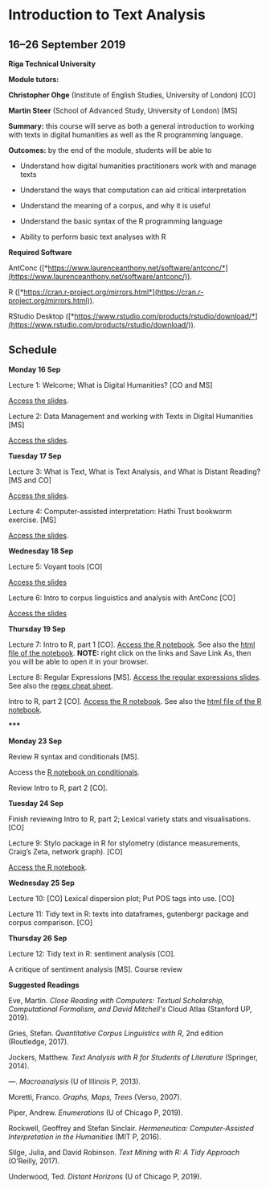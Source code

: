 # Introduction to Text Analysis

## 16–26 September 2019

**Riga Technical University**

**Module tutors:**

**Christopher Ohge** (Institute of English Studies, University of
London) \[CO\]

**Martin Steer** (School of Advanced Study, University of London) \[MS\]

**Summary:** this course will serve as both a general introduction to
working with texts in digital humanities as well as the R programming
language.

**Outcomes:** by the end of the module, students will be able to

-   Understand how digital humanities practitioners work with and manage texts

-   Understand the ways that computation can aid critical interpretation

-   Understand the meaning of a corpus, and why it is useful

-   Understand the basic syntax of the R programming language

-   Ability to perform basic text analyses with R

**Required Software**

AntConc
([*https://www.laurenceanthony.net/software/antconc/*](https://www.laurenceanthony.net/software/antconc/)).

R
([*https://cran.r-project.org/mirrors.html*](https://cran.r-project.org/mirrors.html)).

RStudio Desktop
([*https://www.rstudio.com/products/rstudio/download/*](https://www.rstudio.com/products/rstudio/download/)).

## Schedule

**Monday 16 Sep**

Lecture 1: Welcome; What is Digital Humanities? \[CO and MS\]

[Access the slides](L1_Intro-to-DH.pdf).

Lecture 2: Data Management and working with Texts in Digital Humanities
\[MS\]

[Access the slides](L2_Data-mGMT-and-working-with-texts.pdf).

**Tuesday 17 Sep**

Lecture 3: What is Text, What is Text Analysis, and What is Distant
Reading? \[MS and CO\]

[Access the slides](L3_what-is-text-analysis.pdf).

Lecture 4: Computer-assisted interpretation: Hathi Trust bookworm
exercise. \[MS\]

[Access the slides](L4_web-based-tools.pdf).

**Wednesday 18 Sep**

Lecture 5: Voyant tools \[CO\]

[Access the slides](L5_Voyant-tools.pdf)

Lecture 6: Intro to corpus linguistics and analysis with AntConc \[CO\]

[Access the slides](L6_AntConc.pdf)

**Thursday 19 Sep**

Lecture 7: Intro to R, part 1 \[CO\]. 
[Access the R notebook](https://raw.githubusercontent.com/cmohge1/riga-text-analysis/master/L7_intro-to-R1.Rmd). 
See also the [html file of the notebook](https://raw.githubusercontent.com/cmohge1/riga-text-analysis/master/L7_intro-to-R1.html). 
**NOTE:** right click on the links and Save Link As, then you will be able to open it in your browser.

Lecture 8: Regular Expressions \[MS\]. 
[Access the regular expressions slides](L8.1_Intro-to-Regex.pdf). 
See also the [regex cheat sheet](L8.1_Intro-to-Regex-regex-sheet.pdf).

Intro to R, part 2 \[CO\]. 
[Access the R notebook](https://raw.githubusercontent.com/cmohge1/riga-text-analysis/master/L8.2_intro-to-R2.Rmd). 
See also the [html file of the R notebook](https://raw.githubusercontent.com/cmohge1/riga-text-analysis/master/L8.2_intro-to-R2.nb.html).

**\*\*\***

**Monday 23 Sep** 

Review R syntax and conditionals [MS].

Access the [R notebook on conditionals](https://raw.githubusercontent.com/cmohge1/riga-text-analysis/master/L8.3_R_conditionals.Rmd).

Review Intro to R, part 2 \[CO\].

**Tuesday 24 Sep**

Finish reviewing Intro to R, part 2; Lexical variety stats and visualisations. \[CO\] 

Lecture 9: Stylo package in R for stylometry (distance measurements, Craig’s Zeta,
network graph). [CO]

[Access the R notebook](https://raw.githubusercontent.com/cmohge1/riga-text-analysis/master/L9_stylo.Rmd).

**Wednesday 25 Sep**

Lecture 10: \[CO\] Lexical dispersion plot; Put POS tags into use. \[CO\]

Lecture 11: Tidy text in R: texts into dataframes, gutenbergr package and corpus comparison. \[CO\]

**Thursday 26 Sep**

Lecture 12: Tidy text in R: sentiment analysis \[CO\].

A critique of
sentiment analysis \[MS\]. Course review

**Suggested Readings**

Eve, Martin. *Close Reading with Computers: Textual Scholarship,
Computational Formalism, and David Mitchell's* Cloud Atlas (Stanford UP,
2019).

Gries, Stefan. *Quantitative Corpus Linguistics with R*, 2nd edition
(Routledge, 2017).

Jockers, Matthew. *Text Analysis with R for Students of Literature*
(Springer, 2014).

––. *Macroanalysis* (U of Illinois P, 2013).

Moretti, Franco. *Graphs, Maps, Trees* (Verso, 2007).

Piper, Andrew. *Enumerations* (U of Chicago P, 2019).

Rockwell, Geoffrey and Stefan Sinclair. *Hermeneutica: Computer-Assisted
Interpretation in the Humanities* (MIT P, 2016).

Silge, Julia, and David Robinson. *Text Mining with R: A Tidy Approach*
(O’Reilly, 2017).

Underwood, Ted. *Distant Horizons* (U of Chicago P, 2019).
